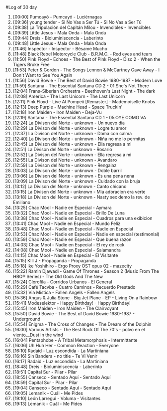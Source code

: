 #Log of 30 day

1. [00:00] Pumcayó - Pumcayó - Luciérnagas
1. [09:36] young tender - Si No Vas a Ser Tú - Si No Vas a Ser Tú
1. [09:38] La Tripulación del Capitán Milou - Invencibles - Invencibles
1. [09:39] Little Jesus - Mala Onda - Mala Onda
1. [09:44] Dreis - Bioluminiscencia - Laberinto
1. [09:48] Little Jesus - Mala Onda - Mala Onda
1. [11:46] Inspector - Inspector - Bésame Mucho
1. [11:48] Black Rebel Motorcycle Club - B.R.M.C. - Red eyes and tears
1. [11:50] Pink Floyd - Echoes - The Best of Pink Floyd - Disc 2 - When the Tigers Broke Free
1. [11:53] Peter & Gordon - The Songs Lennon & McCartney Gave Away - I Don't Want to See You Again
1. [11:56] David Bowie - The Best of David Bowie 1980-1987 - Modern Love
1. [11:59] Santana - The Essential Santana CD 2 - 01.She's Not There
1. [12:04] Frans-Siberian Orchestra - Beethoven's Last Night - The dark
1. [12:08] America - The Last Unicorn - The Last Unicorn
1. [12:11] Pink Floyd - Live At Pompeii [Remaster] - Mademoiselle Knobs
1. [12:13] Deep Purple - Machine Head - Space Truckin'
1. [12:18] Iron Maiden - Iron Maiden - Deja-Vu
1. [12:19] Santana - The Essential Santana CD 1 - 05.OYE COMO VA
1. [12:24] La Divison del Norte - unknown - Un nuevo dia
1. [12:29] La Divison del Norte - unknown - Logre tu amor
1. [12:37] La Divison del Norte - unknown - Dama con calma
1. [12:40] La Divison del Norte - unknown - Niña no me lo permitas
1. [12:45] La Divison del Norte - unknown - Ella regresa a mi
1. [12:51] La Divison del Norte - unknown - Rosario
1. [12:52] La Divison del Norte - unknown - Ella regresa a mi
1. [12:55] La Divison del Norte - unknown - Avandaro
1. [12:59] La Divison del Norte - unknown - Rengalaz
1. [13:03] La Divison del Norte - unknown - Doble barril
1. [13:06] La Divison del Norte - unknown - Es una pena nena
1. [13:09] La Divison del Norte - unknown - Cuidado con la bruja
1. [13:12] La Divison del Norte - unknown - Canto chicano
1. [13:15] La Divison del Norte - unknown - Mia adoracion era verte
1. [13:18] La Divison del Norte - unknown - Nasty sex demo la rev. de Emiliano
1. [13:25] Chac Mool - Nadie en Especial - Aymara
1. [13:32] Chac Mool - Nadie en Especial - Brillo De Luna
1. [13:38] Chac Mool - Nadie en Especial - Cuadros para una exibicion
1. [13:41] Chac Mool - Nadie en Especial - Mundo Feliz
1. [13:48] Chac Mool - Nadie en Especial - Nadie en Especial
1. [13:53] Chac Mool - Nadie en Especial - Nadie en especial (testimonial)
1. [13:59] Chac Mool - Nadie en Especial - Que buena razon
1. [14:03] Chac Mool - Nadie en Especial - El rey de rock
1. [14:08] Chac Mool - Nadie en Especial - Salamandra
1. [14:15] Chac Mool - Nadie en Especial - El Visitante
1. [15:15] KIll J - Propaganda - Propaganda
1. [15:18] Ike Yoshihiro - Ergo Proxy OST opus 02 - mazecity
1. [15:22] Ramin Djawadi - Game Of Thrones - Season 2 (Music From The HBO® Series) - The Old Gods And The New
1. [15:24] Clorofila - Corridos Urbanos - El General
1. [15:29] Café Tacvba - Cuatro Caminos - Recuerdo Prestado
1. [15:32] Via Mistica - Fallen Angels - Fallen Angels
1. [15:36] Angus & Julia Stone - Big Jet Plane - EP - Living On a Rainbow
1. [15:41] Modeselektor - Happy Birthday! - Happy Birthday!
1. [15:45] Iron Maiden - Iron Maiden - The Clairvoyant
1. [15:50] David Bowie - The Best of David Bowie 1980-1987 - Underground
1. [15:54] Enigma - The Cross of Changes - The Dream of the Dolphin
1. [16:00] Various Artists - The Best Rock Of The 70's - polvo en el viento__Dust in the wind
1. [16:04] Pentaphobe - A Tribal Metamorphosis - Intermittante
1. [16:06] Uh Huh Her - Common Reaction - Everyone
1. [16:10] Radaid - Luz escondida - La Martiniana
1. [16:16] Sin Bandera - no title - Te Vi Venir
1. [16:17] Radaid - Luz escondida - La Martiniana
1. [18:48] Dreis - Bioluminiscencia - Laberinto
1. [18:51] Capital Sur - Pilar - Pilar
1. [18:55] Canseco - Sentado Aquí - Sentado Aquí
1. [18:59] Capital Sur - Pilar - Pilar
1. [19:04] Canseco - Sentado Aquí - Sentado Aquí
1. [19:05] Lemanik - Cuál - Me Pides
1. [19:10] León Larregui - Voluma - Visitantes
1. [19:13] Lemanik - Cuál - Me Pides
